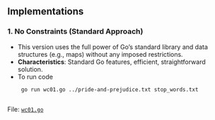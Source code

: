 ## Implementations

### 1. **No Constraints (Standard Approach)**
   - This version uses the full power of Go’s standard library and data structures (e.g., maps) without any imposed restrictions.
   - **Characteristics**: Standard Go features, efficient, straightforward solution.
   - To run code
     ```bash
      go run wc01.go ../pride-and-prejudice.txt stop_words.txt
   
   File: [`wc01.go`](./wc01.go)
